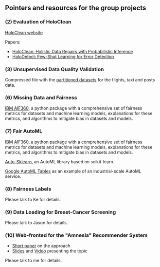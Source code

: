 ## Pointers and resources for the group projects

### (2) Evaluation of HoloClean

[HoloClean website](holoclean.io)

Papers: 
 * [HoloClean: Holistic Data Repairs with Probabilistic Inference](http://www.vldb.org/pvldb/vol10/p1190-rekatsinas.pdf)
 * [HoloDetect: Few-Shot Learning for Error Detection](https://arxiv.org/pdf/1904.02285)

### (3) Unsupervised Data Quality Validation

Compressed file with the [partitioned datasets](partitioned-data.zip) for the flights, taxi and posts data.

### (6) Missing Data and Fairness

[IBM AIF360](https://github.com/IBM/AIF360), a python package with a comprehensive set of fairness metrics for datasets and machine learning models, explanations for these metrics, and algorithms to mitigate bias in datasets and models. 


### (7) Fair AutoML

[IBM AIF360](https://github.com/IBM/AIF360), a python package with a comprehensive set of fairness metrics for datasets and machine learning models, explanations for these metrics, and algorithms to mitigate bias in datasets and models. 

[Auto-Sklearn](https://automl.github.io/auto-sklearn/master/), an AutoML library based on scikit-learn.

[Google AutoML Tables](https://cloud.google.com/automl-tables/) as an example of an industrial-scale AutoML service.

### (8) Fairness Labels

Please talk to Ke for details.

### (9) Data Loading for Breast-Cancer Screening

Please talk to Jason for details.

### (10) Web-fronted for the "Amnesia" Recommender System

 * [Short paper](https://drive.google.com/file/d/17M6k_b94stLyPB6LHOq9td2pRDAmREr8/view) on the approach
 * [Slides](https://drive.google.com/file/d/1FU4svEaLb6a5v8CI4tl4YQpv4Cr4DUei/view) and [Video](https://www.youtube.com/watch?v=tRyX-aFjUEU) presenting the topic
 
 Please talk to me for details.


